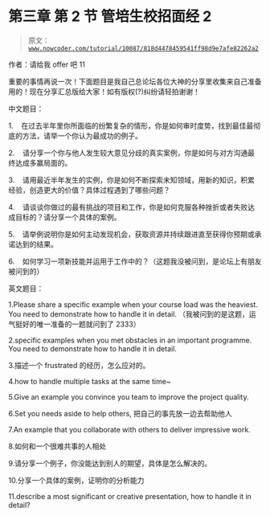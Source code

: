 # 第三章 第 2 节 管培生校招面经 2

> 原文：[`www.nowcoder.com/tutorial/10087/818d4478459541ff98d9e7afe82262a2`](https://www.nowcoder.com/tutorial/10087/818d4478459541ff98d9e7afe82262a2)

作者：请给我 offer 吧 11 

重要的事情再说一次！下面题目是我自己总论坛各位大神的分享里收集来自己准备用的！现在分享汇总版给大家！如有版权(?)纠纷请轻拍谢谢！

中文题目：

1.    在过去半年里你所面临的纷繁复杂的情形，你是如何审时度势，找到最佳最彻底的方法，请举一个你认为最成功的例子。

2.    请分享一个你与他人发生较大意见分歧的真实案例，你是如何与对方沟通最终达成多赢局面的。

3.    请用最近半年发生的实例，你是如何不断探索未知领域，用新的知识，积累经验，创造更大的价值？具体过程遇到了哪些问题？

4.    请谈谈你做过的最有挑战的项目和工作，你是如何克服各种挫折或者失败达成目标的？请分享一个具体的案例。

5.    请举例说明你是如何主动发现机会，获取资源并持续跟进直至获得你预期或承诺达到的结果。

6.    如何学习一项新技能并运用于工作中的？（这题我没被问到，是论坛上有朋友被问到的）

英文题目：

1.Please share a specific example when your course load was the heaviest. You need to demonstrate how to handle it in detail. （我被问到的是这题，运气挺好的唯一准备的一题就问到了 2333）

2.specific examples when you met obstacles in an important programme. You need to demonstrate how to handle it in detail.

3.描述一个 frustrated 的经历，怎么应对的。

4.how to handle multiple tasks at the same time~

5.Give an example you convince you team to improve the project quality.

6.Set you needs aside to help others, 把自己的事先放一边去帮助他人

7.An example that you collaborate with others to deliver impressive work.

8.如何和一个很难共事的人相处

9.请分享一个例子，你没能达到别人的期望，具体是怎么解决的。

10.分享一个具体的案例，证明你的分析能力

11.describe a most significant or creative presentation, how to handle it in detail?